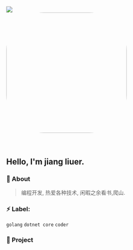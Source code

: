 <!-- 动态打字效果 -->
<h1 align="left">
  <a href="https://liuzhihang.com/">
    <img src="https://readme-typing-svg.herokuapp.com?color=%23000000&lines=而知不足；教，然后知困！;console.log(%22Hello%EF%BC%8Cworld%22)">
  </a
</h1>

<!-- 图片 -->
<div align="left" >
  <img order-radius="100px" src="https://github.com/liuzhihang/liuzhihang/blob/master/1.gif" style="border-radius: 100px; width: 320px; height: 320px;" />
</div>
<br>

## Hello, I'm jiang liuer.

### :eyes: About

> 编程开发, 热爱各种技术, 闲暇之余看书,爬山.

### :zap: Label:

`golang` `dotnet core`   `coder`


### :pushpin: Project


